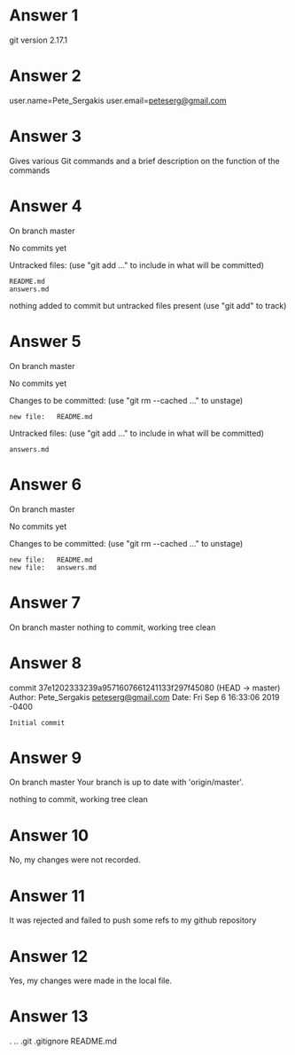 # Answer 1

git version 2.17.1

# Answer 2

user.name=Pete_Sergakis
user.email=peteserg@gmail.com

# Answer 3

Gives various Git commands and a brief description on the function of the commands

# Answer 4

On branch master

No commits yet

Untracked files:
  (use "git add <file>..." to include in what will be committed)

	README.md
	answers.md

nothing added to commit but untracked files present (use "git add" to track)

# Answer 5

On branch master

No commits yet

Changes to be committed:
  (use "git rm --cached <file>..." to unstage)

	new file:   README.md

Untracked files:
  (use "git add <file>..." to include in what will be committed)

	answers.md

# Answer 6

On branch master

No commits yet

Changes to be committed:
  (use "git rm --cached <file>..." to unstage)

	new file:   README.md
	new file:   answers.md

# Answer 7

On branch master
nothing to commit, working tree clean

# Answer 8

commit 37e1202333239a9571607661241133f297f45080 (HEAD -> master)
Author: Pete_Sergakis <peteserg@gmail.com>
Date:   Fri Sep 6 16:33:06 2019 -0400

    Initial commit

# Answer 9

On branch master
Your branch is up to date with 'origin/master'.

nothing to commit, working tree clean

# Answer 10

No, my changes were not recorded.

# Answer 11

It was rejected and failed to push some refs to my github repository 

# Answer 12

Yes, my changes were made in the local file.

# Answer 13

.  ..  .git  .gitignore  README.md






